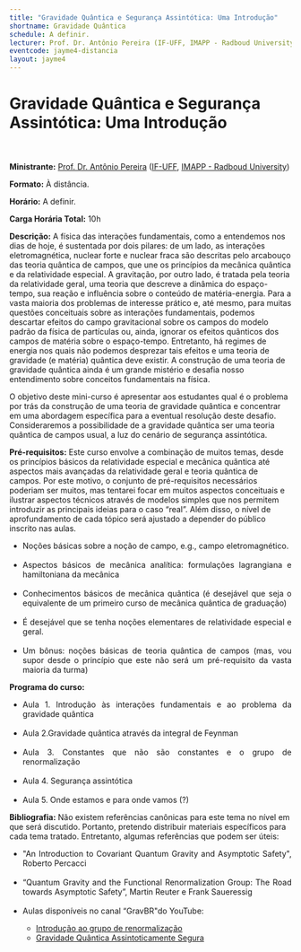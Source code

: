 ```yaml
---
title: "Gravidade Quântica e Segurança Assintótica: Uma Introdução"
shortname: Gravidade Quântica
schedule: A definir.
lecturer: Prof. Dr. Antônio Pereira (IF-UFF, IMAPP - Radboud University)
eventcode: jayme4-distancia
layout: jayme4
---
```


# Gravidade Quântica e Segurança Assintótica: Uma Introdução <br><br>

**Ministrante:** [Prof. Dr. Antônio Pereira](https://sites.google.com/view/antoniodpj/homepage?authuser=0) ([IF-UFF](https://portal.if.uff.br/en/), [IMAPP - Radboud University](https://www.ru.nl/imapp/))

**Formato:** À distância.

**Horário:** A definir.

**Carga Horária Total:** 10h

**Descrição:** A física das interações fundamentais,
como a entendemos nos dias de hoje, é
sustentada por dois pilares: de um lado, as
interações eletromagnética, nuclear forte e nuclear
fraca são descritas pelo arcabouço das teoria
quântica de campos, que une os princípios da
mecânica quântica e da relatividade especial. A
gravitação, por outro lado, é tratada pela teoria da
relatividade geral, uma teoria que descreve a
dinâmica do espaço-tempo, sua reação e
influência sobre o conteúdo de matéria-energia.
Para a vasta maioria dos problemas de interesse
prático e, até mesmo, para muitas questões
conceituais sobre as interações fundamentais,
podemos descartar efeitos do campo gravitacional
sobre os campos do modelo padrão da física de
partículas ou, ainda, ignorar os efeitos quânticos
dos campos de matéria sobre o espaço-tempo.
Entretanto, há regimes de energia nos quais não
podemos desprezar tais efeitos e uma teoria de
gravidade (e matéria) quântica deve existir. A
construção de uma teoria de gravidade quântica
ainda é um grande mistério e desafia nosso
entendimento sobre conceitos fundamentais na
física.

O objetivo deste mini-curso é apresentar
aos estudantes qual é o problema por trás da
construção de uma teoria de gravidade quântica e
concentrar em uma abordagem específica para a
eventual resolução deste desafio. Consideraremos
a possibilidade de a gravidade quântica ser uma
teoria quântica de campos usual, a luz do cenário
de segurança assintótica.

**Pré-requisitos:** Este curso envolve a combinação de
muitos temas, desde os princípios básicos da
relatividade especial e mecânica quântica até
aspectos mais avançadas da relatividade geral e
teoria quântica de campos. Por este motivo, o
conjunto de pré-requisitos necessários poderiam
ser muitos, mas tentarei focar em muitos aspectos
conceituais e ilustrar aspectos técnicos através de
modelos simples que nos permitem introduzir as
principais ideias para o caso “real”. Além disso, o
nível de aprofundamento de cada tópico será
ajustado a depender do público inscrito nas aulas.

<div style="text-align: justify">
 <ul>
  <li>Noções básicas sobre a noção de campo, e.g.,
campo eletromagnético.</li> <br>
  <li>Aspectos básicos de mecânica analítica:
formulações lagrangiana e hamiltoniana da
mecânica</li> <br>
  
  <li>Conhecimentos básicos de mecânica quântica
(é desejável que seja o equivalente de um
primeiro curso de mecânica quântica de
graduação)</li> <br>
  <li>É desejável que se tenha noções elementares
de relatividade especial e geral. </li> <br>
  <li>Um bônus: noções básicas de teoria quântica
de campos (mas, vou supor desde o princípio
que este não será um pré-requisito da vasta
maioria da turma) </li>
 </ul>
</div>

**Programa do curso:**

<div style="text-align: justify">
 <ul>
  <li>Aula 1. Introdução às interações fundamentais e ao
problema da gravidade quântica </li> <br>
  
  <li>Aula 2.Gravidade quântica através da integral de
Feynman </li> <br>
  
  <li>Aula 3. Constantes que não são constantes e o
grupo de renormalização</li> <br>
  
  <li>Aula 4. Segurança assintótica </li><br>
  <li>Aula 5. Onde estamos e para onde vamos (?) </li>
 </ul>
</div>

**Bibliografia:** Não existem referências canônicas para
este tema no nível em que será discutido.
Portanto, pretendo distribuir materiais específicos
para cada tema tratado. Entretanto, algumas
referências que podem ser úteis:



<div style="text-align: justify">
 <ul>
  <li> "An Introduction to Covariant Quantum Gravity
and Asymptotic Safety", Roberto Percacci </li> <br>
   <li>“Quantum Gravity and the Functional
Renormalization Group: The Road towards
Asymptotic Safety”, Martin Reuter e Frank
Saueressig</li> <br>
   <li> Aulas disponíveis no canal “GravBR"do
YouTube: </li>
   <ul>
     <li>  <a href="https://www.youtube.com/playlist?list=PLdMypOmT56qYa7LWbUZ43Lu2leW9EWP1z">Introdução ao grupo de renormalização</a></li>
     <li> <a href="https://www.youtube.com/playlist?list=PLdMypOmT56qZyQiuUTdnDnvlqhBnzGykR">Gravidade Quântica Assintoticamente Segura</a></li> 
    </ul>
 </ul>
</div>


